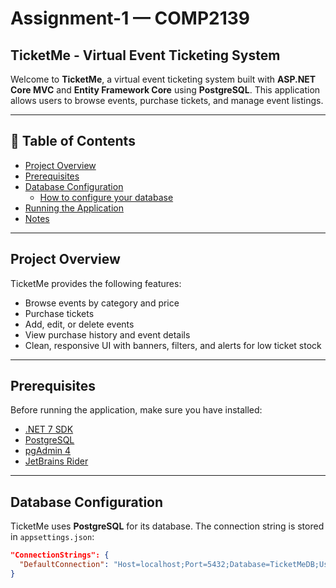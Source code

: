 # Assignment-1 — COMP2139

## TicketMe - Virtual Event Ticketing System

Welcome to **TicketMe**, a virtual event ticketing system built with **ASP.NET Core MVC** and **Entity Framework Core** using **PostgreSQL**. This application allows users to browse events, purchase tickets, and manage event listings.

---

## 📑 Table of Contents
- [Project Overview](#project-overview)
- [Prerequisites](#prerequisites)
- [Database Configuration](#database-configuration)
  - [How to configure your database](#how-to-configure-your-database)
- [Running the Application](#running-the-application)
- [Notes](#notes)

---

## Project Overview

TicketMe provides the following features:

- Browse events by category and price
- Purchase tickets
- Add, edit, or delete events
- View purchase history and event details
- Clean, responsive UI with banners, filters, and alerts for low ticket stock

---

## Prerequisites

Before running the application, make sure you have installed:

- [.NET 7 SDK](https://dotnet.microsoft.com/en-us/download/dotnet/7.0)
- [PostgreSQL](https://www.postgresql.org/download/)
- [pgAdmin 4](https://www.pgadmin.org/download/)
- [JetBrains Rider](https://www.jetbrains.com/rider/)

---

## Database Configuration

TicketMe uses **PostgreSQL** for its database. The connection string is stored in `appsettings.json`:

```json
"ConnectionStrings": {
  "DefaultConnection": "Host=localhost;Port=5432;Database=TicketMeDB;Username=YOUR_DB_USERNAME;Password=YOUR_DB_PASSWORD"
}




